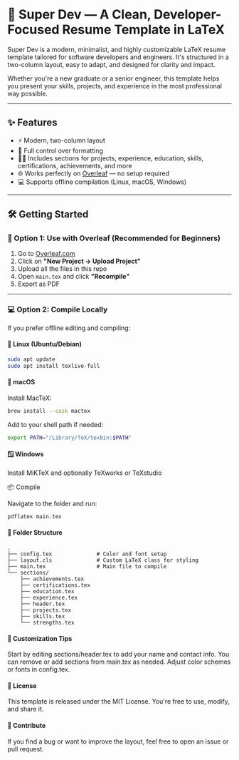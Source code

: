 # 💼 Super Dev — A Clean, Developer-Focused Resume Template in LaTeX

Super Dev is a modern, minimalist, and highly customizable LaTeX resume template tailored for software developers and engineers. It's structured in a two-column layout, easy to adapt, and designed for clarity and impact.

Whether you're a new graduate or a senior engineer, this template helps you present your skills, projects, and experience in the most professional way possible.

---

## ✨ Features

- ⚡️ Modern, two-column layout
- 📄 Full control over formatting
- 🧑‍💻 Includes sections for projects, experience, education, skills, certifications, achievements, and more
- 🌐 Works perfectly on [Overleaf](https://overleaf.com) — no setup required
- 💻 Supports offline compilation (Linux, macOS, Windows)

---

## 🛠️ Getting Started

### 🔗 Option 1: Use with Overleaf (Recommended for Beginners)

1. Go to [Overleaf.com](https://overleaf.com)
2. Click on **"New Project → Upload Project"**
3. Upload all the files in this repo
4. Open `main.tex` and click **"Recompile"**
5. Export as PDF

---

### 💻 Option 2: Compile Locally

If you prefer offline editing and compiling:

#### 🐧 Linux (Ubuntu/Debian)

```bash
sudo apt update
sudo apt install texlive-full
```

#### 🍎 macOS 

Install MacTeX:

```bash
brew install --cask mactex
```

Add to your shell path if needed:

```bash
export PATH="/Library/TeX/texbin:$PATH"
```

#### 🪟 Windows

Install MiKTeX and optionally TeXworks or TeXstudio

📦 Compile

Navigate to the folder and run:

```bash
pdflatex main.tex
```

#### 🧾 Folder Structure

```
.
├── config.tex              # Color and font setup
├── layout.cls              # Custom LaTeX class for styling
├── main.tex                # Main file to compile
└── sections/
    ├── achievements.tex
    ├── certifications.tex
    ├── education.tex
    ├── experience.tex
    ├── header.tex
    ├── projects.tex
    ├── skills.tex
    └── strengths.tex
```

#### 📌 Customization Tips

Start by editing sections/header.tex to add your name and contact info.
You can remove or add sections from main.tex as needed.
Adjust color schemes or fonts in config.tex.


#### 📄 License

This template is released under the MIT License. You're free to use, modify, and share it.

#### 🙌 Contribute

If you find a bug or want to improve the layout, feel free to open an issue or pull request.


